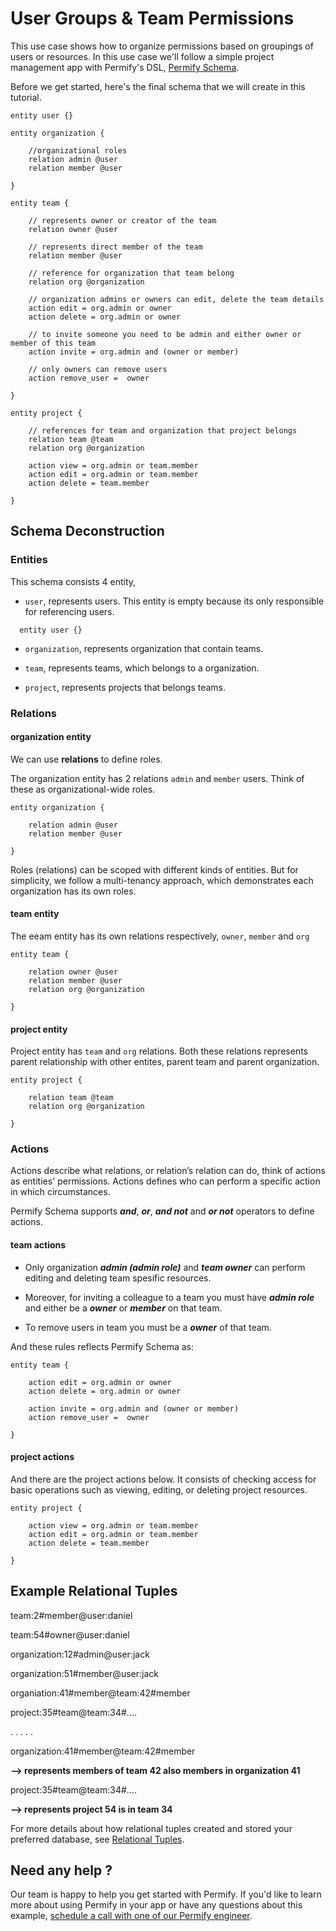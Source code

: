 
# User Groups & Team Permissions

This use case shows how to organize permissions based on groupings of users or resources. In this use case we'll follow a simple project management app with Permify's DSL, [Permify Schema].

[Permify Schema]: ../getting-started/modeling

Before we get started, here's the final schema that we will create in this tutorial.

```perm
entity user {}

entity organization {

    //organizational roles
    relation admin @user
    relation member @user

}

entity team {

    // represents owner or creator of the team
	relation owner @user

    // represents direct member of the team
	relation member @user

    // reference for organization that team belong
    relation org @organization

    // organization admins or owners can edit, delete the team details
    action edit = org.admin or owner
    action delete = org.admin or owner

    // to invite someone you need to be admin and either owner or member of this team
    action invite = org.admin and (owner or member)

    // only owners can remove users
    action remove_user =  owner

}

entity project {

    // references for team and organization that project belongs
	relation team @team
    relation org @organization

    action view = org.admin or team.member
    action edit = org.admin or team.member
    action delete = team.member

}
```

## Schema Deconstruction

### Entities

This schema consists 4 entity, 

- `user`, represents users. This entity is empty because its only responsible for referencing users.

```perm
  entity user {}
```

- `organization`, represents organization that contain teams.

- `team`, represents teams, which belongs to a organization.

- `project`, represents projects that belongs teams.

### Relations

#### organization entity

We can use **relations** to define roles.

The organization entity has 2 relations ``admin`` and ``member`` users. Think of these as organizational-wide roles.

```perm
entity organization {

    relation admin @user
    relation member @user

}

```

Roles (relations) can be scoped with different kinds of entities. But for simplicity, we follow a multi-tenancy approach, which demonstrates each organization has its own roles.

#### team entity

The eeam entity has its own relations respectively,  ``owner``, ``member`` and ``org``

```perm
entity team {

	relation owner @user
	relation member @user
    relation org @organization

}
```

#### project entity

Project entity has  ``team`` and ``org`` relations. Both these relations represents parent relationship with other entites, parent team and parent organization.

```perm
entity project {

	relation team @team
    relation org @organization

}
```

### Actions

Actions describe what relations, or relation’s relation can do, think of actions as entities' permissions. Actions defines who can perform a specific action in which circumstances.

Permify Schema supports ***and***, ***or***, ***and not*** and ***or not*** operators to define actions. 

#### team actions

- Only organization ***admin (admin role)*** and ***team owner*** can perform editing and deleting team spesific resources. 

- Moreover, for inviting a colleague to a team you must have ***admin role*** and either be a ***owner*** or ***member*** on that team. 

- To remove users in team you must be a ***owner*** of that team. 

And these rules reflects Permify Schema as:

```perm
entity team {

    action edit = org.admin or owner
    action delete = org.admin or owner

    action invite = org.admin and (owner or member)
    action remove_user =  owner

}
```

#### project actions

And there are the project actions below. It consists of checking access for basic operations such as viewing, editing, or deleting project resources.

```perm
entity project {

    action view = org.admin or team.member
    action edit = org.admin or team.member
    action delete = team.member

}
```

## Example Relational Tuples 

team:2#member@user:daniel

team:54#owner@user:daniel

organization:12#admin@user:jack

organization:51#member@user:jack

organiation:41#member@team:42#member 

project:35#team@team:34#....


.
.
.
.
.


organization:41#member@team:42#member 

**--> represents members of team 42 also members in organization 41**

project:35#team@team:34#....

**--> represents project 54 is in team 34**

For more details about how relational tuples created and stored your preferred database, see [Relational Tuples].

[Relational Tuples]: ../getting-started/sync-data.md

## Need any help ?

Our team is happy to help you get started with Permify. If you'd like to learn more about using Permify in your app or have any questions about this example, [schedule a call with one of our Permify engineer](https://meetings-eu1.hubspot.com/ege-aytin/call-with-an-expert).

